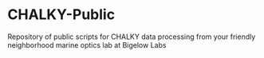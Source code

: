 # CHALKY-Public
Repository of public scripts for CHALKY data processing from your friendly neighborhood marine optics lab at Bigelow Labs
